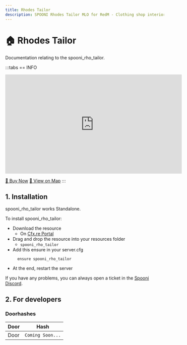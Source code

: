 ```yaml
---
title: Rhodes Tailor
description: SPOONI Rhodes Tailor MLO for RedM - Clothing shop interior with workshop area. Fashion and tailoring business for Rhodes roleplay in Red Dead Redemption 2.
---
```


# 🏠 Rhodes Tailor
Documentation relating to the spooni_rho_tailor.

:::tabs
== INFO
<iframe width="560" height="315" src="https://www.youtube.com/embed/rJWEFylQqms?si=XCssMitAWduBZhf1" frameborder="0" allow="accelerometer; autoplay; clipboard-write; encrypted-media; gyroscope; picture-in-picture; web-share" referrerpolicy="strict-origin-when-cross-origin" allowfullscreen></iframe>

<a href="https://spooni-mapping.tebex.io/package/6770043" class="button-buy">🛒 Buy Now</a>
<a href="https://spooni.de/rdr2/?m=house202" class="button-map">📍 View on Map</a>
:::

## 1. Installation
spooni_rho_tailor works Standalone.  

To install spooni_rho_tailor:
- Download the resource
  - On [Cfx.re Portal](https://portal.cfx.re/)
- Drag and drop the resource into your resources folder
  - `spooni_rho_tailor`
- Add this ensure in your server.cfg
  ```
    ensure spooni_rho_tailor
  ```
- At the end, restart the server

If you have any problems, you can always open a ticket in the [Spooni Discord](https://discord.gg/spooni).

## 2. For developers
### Doorhashes
| Door                      | Hash
|---------------------------|----------------------------------------------------------------------------------|
| Door                      | `Coming Soon...`
